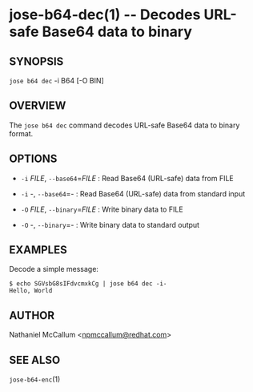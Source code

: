 jose-b64-dec(1) -- Decodes URL-safe Base64 data to binary
====================================================================

## SYNOPSIS

`jose b64 dec` -i B64 [-O BIN]

## OVERVIEW

The `jose b64 dec` command decodes URL-safe Base64 data to binary format.

## OPTIONS

* `-i` _FILE_, `--base64`=_FILE_ :
  Read Base64 (URL-safe) data from FILE

* `-i` -, `--base64`=- :
  Read Base64 (URL-safe) data from standard input

* `-O` _FILE_, `--binary`=_FILE_ :
  Write binary data to FILE

* `-O` -, `--binary`=- :
  Write binary data to standard output

## EXAMPLES

Decode a simple message:

    $ echo SGVsbG8sIFdvcmxkCg | jose b64 dec -i-
    Hello, World

## AUTHOR

Nathaniel McCallum &lt;npmccallum@redhat.com&gt;

## SEE ALSO

`jose-b64-enc`(1)
